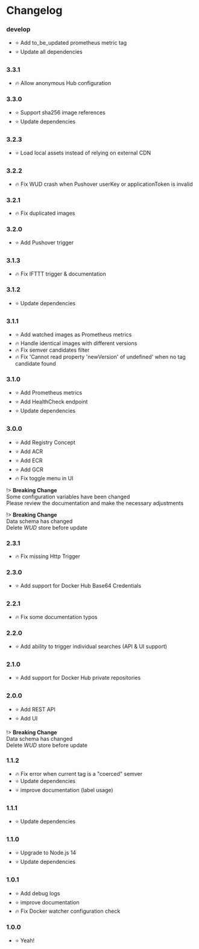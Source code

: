 # Changelog

### develop
- :star: Add to_be_updated prometheus metric tag
- :star: Update all dependencies

### 3.3.1
- :fire: Allow anonymous Hub configuration

### 3.3.0
- :star: Support sha256 image references
- :star: Update dependencies

### 3.2.3
- :star: Load local assets instead of relying on external CDN

### 3.2.2
- :fire: Fix WUD crash when Pushover userKey or applicationToken is invalid

### 3.2.1
- :fire: Fix duplicated images

### 3.2.0
- :star: Add Pushover trigger

### 3.1.3
- :fire: Fix IFTTT trigger & documentation

### 3.1.2
- :star: Update dependencies

### 3.1.1
- :star: Add watched images as Prometheus metrics
- :fire: Handle identical images with different versions
- :fire: Fix semver candidates filter
- :fire: Fix 'Cannot read property 'newVersion' of undefined' when no tag candidate found

### 3.1.0
- :star: Add Prometheus metrics
- :star: Add HealthCheck endpoint
- :star: Update dependencies

### 3.0.0
- :star: Add Registry Concept
- :star: Add ACR
- :star: Add ECR
- :star: Add GCR
- :fire: Fix toggle menu in UI

!> **Breaking Change** \
Some configuration variables have been changed \
Please review the documentation and make the necessary adjustments  

!> **Breaking Change** \
Data schema has changed \
Delete _WUD_ store before update

### 2.3.1
- :fire: Fix missing Http Trigger

### 2.3.0
- :star: Add support for Docker Hub Base64 Credentials

### 2.2.1
- :fire: Fix some documentation typos

### 2.2.0
- :star: Add ability to trigger individual searches (API & UI support)

### 2.1.0
- :star: Add support for Docker Hub private repositories

### 2.0.0
- :star: Add REST API
- :star: Add UI

!> **Breaking Change** \
Data schema has changed \
Delete _WUD_ store before update

### 1.1.2
- :fire: Fix error when current tag is a "coerced" semver
- :star: Update dependencies
- :star: improve documentation (label usage)

### 1.1.1
- :star: Update dependencies

### 1.1.0
- :star: Upgrade to Node.js 14
- :star: Update dependencies

### 1.0.1
- :star: Add debug logs
- :star: improve documentation
- :fire: Fix Docker watcher configuration check

### 1.0.0
- :star: Yeah!
